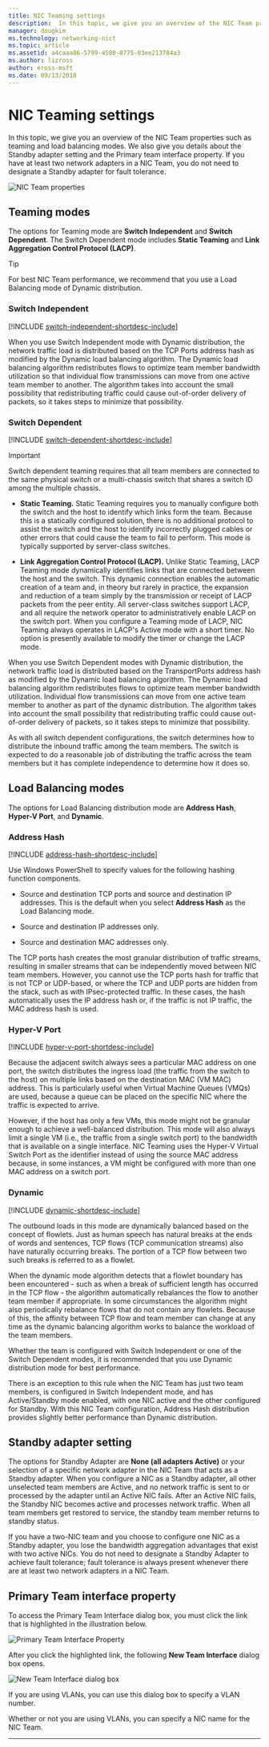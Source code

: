 ```yaml
---
title: NIC Teaming settings
description:  In this topic, we give you an overview of the NIC Team properties such as teaming and load balancing modes. We also give you details about the Standby adapter setting and the Primary team interface property. If you have at least two network adapters in a NIC Team, you do not need to designate a Standby adapter for fault tolerance.
manager: dougkim
ms.technology: networking-nict
ms.topic: article
ms.assetid: a4caaa86-5799-4580-8775-03ee213784a3
ms.author: lizross
author: eross-msft
ms.date: 09/13/2018
---
```



# NIC Teaming settings
In this topic, we give you an overview of the NIC Team properties such as teaming and load balancing modes. We also give you details about the Standby adapter setting and the Primary team interface property. If you have at least two network adapters in a NIC Team, you do not need to designate a Standby adapter for fault tolerance.



![NIC Team properties](../../media/Create-a-New-NIC-Team-on-a-Host-Computer-or-VM/nict_06_properties.jpg)

## Teaming modes
The options for Teaming mode are **Switch Independent** and **Switch Dependent**. The Switch Dependent mode includes **Static Teaming** and **Link Aggregation Control Protocol (LACP)**.

>[!TIP]
>For best NIC Team performance, we recommend that you use a Load Balancing mode of Dynamic distribution.

### Switch Independent

[!INCLUDE [switch-independent-shortdesc-include](../../includes/switch-independent-shortdesc-include.md)]

When you use Switch Independent mode with Dynamic distribution, the network traffic load is distributed based on the TCP Ports address hash as modified by the Dynamic load balancing algorithm. The Dynamic load balancing algorithm redistributes flows to optimize team member bandwidth utilization so that individual flow transmissions can move from one active team member to another. The algorithm takes into account the small possibility that redistributing traffic could cause out-of-order delivery of packets, so it takes steps to minimize that possibility.

### Switch Dependent

[!INCLUDE [switch-dependent-shortdesc-include](../../includes/switch-dependent-shortdesc-include.md)]

> [!IMPORTANT]
> Switch dependent teaming requires that all team members are connected to the same physical switch or a multi-chassis switch that shares a switch ID among the multiple chassis.


- **Static Teaming.** Static Teaming requires you to manually configure both the switch and the host to identify which links form the team. Because this is a statically configured solution, there is no additional protocol to assist the switch and the host to identify incorrectly plugged cables or other errors that could cause the team to fail to perform. This mode is typically supported by server-class switches.

- **Link Aggregation Control Protocol (LACP).** Unlike Static Teaming, LACP Teaming mode dynamically identifies links that are connected between the host and the switch. This dynamic connection enables the automatic creation of a team and, in theory but rarely in practice, the expansion and reduction of a team simply by the transmission or receipt of LACP packets from the peer entity. All server-class switches support LACP, and all require the network operator to administratively enable LACP on the switch port. When you configure a Teaming mode of LACP, NIC Teaming always operates in LACP's Active mode with a short timer.  No option is presently available to modify the timer or change the LACP mode.


When you use Switch Dependent modes with Dynamic distribution, the network traffic load is distributed based on the TransportPorts address hash as modified by the Dynamic load balancing algorithm.  The Dynamic load balancing algorithm redistributes flows to optimize team member bandwidth utilization. Individual flow transmissions can move from one active team member to another as part of the dynamic distribution. The algorithm takes into account the small possibility that redistributing traffic could cause out-of-order delivery of packets, so it takes steps to minimize that possibility.

As with all switch dependent configurations, the switch determines how to distribute the inbound traffic among the team members.  The switch is expected to do a reasonable job of distributing the traffic across the team members but it has complete independence to determine how it does so.


## Load Balancing modes
The options for Load Balancing distribution mode are **Address Hash**, **Hyper-V Port**, and **Dynamic**.

### Address Hash

[!INCLUDE [address-hash-shortdesc-include](../../includes/address-hash-shortdesc-include.md)]

Use Windows PowerShell to specify values for the following hashing function components.

-   Source and destination TCP ports and source and destination IP addresses. This is the default when you select **Address Hash** as the Load Balancing mode.

-   Source and destination IP addresses only.

-   Source and destination MAC addresses only.

The TCP ports hash creates the most granular distribution of traffic streams, resulting in smaller streams that can be independently moved between NIC team members. However, you cannot use the TCP ports hash for traffic that is not TCP or UDP-based, or where the TCP and UDP ports are hidden from the stack, such as with IPsec-protected traffic. In these cases, the hash automatically uses the IP address hash or, if the traffic is not IP traffic, the MAC address hash is used.

### Hyper-V Port

[!INCLUDE [hyper-v-port-shortdesc-include](../../includes/hyper-v-port-shortdesc-include.md)]

Because the adjacent switch always sees a particular MAC address on one port, the switch distributes the ingress load (the traffic from the switch to the host) on multiple links based on the destination MAC (VM MAC) address. This is particularly useful when Virtual Machine Queues (VMQs) are used, because a queue can be placed on the specific NIC where the traffic is expected to arrive.

However, if the host has only a few VMs, this mode might not be granular enough to achieve a well-balanced distribution. This mode will also always limit a single VM (i.e., the traffic from a single switch port) to the bandwidth that is available on a single interface. NIC Teaming uses the Hyper-V Virtual Switch Port as the identifier instead of using the source MAC address because, in some instances, a VM might be configured with more than one MAC address on a switch port.

### Dynamic

[!INCLUDE [dynamic-shortdesc-include](../../includes/dynamic-shortdesc-include.md)]

The outbound loads in this mode are dynamically balanced based on the concept of flowlets. Just as human speech has natural breaks at the ends of words and sentences, TCP flows (TCP communication streams) also have naturally occurring breaks. The portion of a TCP flow between two such breaks is referred to as a flowlet.

When the dynamic mode algorithm detects that a flowlet boundary has been encountered - such as when a break of sufficient length has occurred in the TCP flow - the algorithm automatically rebalances the flow to another team member if appropriate.  In some circumstances the algorithm might also periodically rebalance flows that do not contain any flowlets. Because of this, the affinity between TCP flow and team member can change at any time as the dynamic balancing algorithm works to balance the workload of the team members.

Whether the team is configured with Switch Independent or one of the Switch Dependent modes, it is recommended that you use Dynamic distribution mode for best performance.

There is an exception to this rule when the NIC Team has just two team members, is configured in Switch Independent mode, and has Active/Standby mode enabled, with one NIC active and the other configured for Standby. With this NIC Team configuration, Address Hash distribution provides slightly better performance than Dynamic distribution.


## Standby adapter setting
The options for Standby Adapter are **None (all adapters Active)** or your selection of a specific network adapter in the NIC Team that acts as a Standby adapter. When you configure a NIC as a Standby adapter, all other unselected team members are Active, and no network traffic is sent to or processed by the adapter until an Active NIC fails. After an Active NIC fails, the Standby NIC becomes active and processes network traffic. When all team members get restored to service, the standby team member returns to standby status.

If you have a two-NIC team and you choose to configure one NIC as a Standby adapter, you lose the bandwidth aggregation advantages that exist with two active NICs.  You do not need to designate a Standby Adapter to achieve fault tolerance; fault tolerance is always present whenever there are at least two network adapters in a NIC Team.


## Primary Team interface property
To access the Primary Team Interface dialog box, you must click the link that is highlighted in the illustration below.

![Primary Team Interface Property](../../media/Create-a-New-NIC-Team-on-a-Host-Computer-or-VM/nict_10_primaryteaminterface.jpg)

After you click the highlighted link, the following **New Team Interface** dialog box opens.

![New Team Interface dialog box](../../media/Create-a-New-NIC-Team-on-a-Host-Computer-or-VM/nict_newteaminterface.jpg)

If you are using VLANs, you can use this dialog box to specify a VLAN number.

Whether or not you are using VLANs, you can specify a NIC name for the NIC Team.



---
